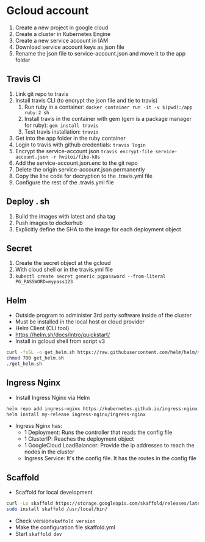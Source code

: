 # Gcloud account

1. Create a new project in google cloud
2. Create a cluster in Kubernetes Engine
3. Create a new service account in IAM
4. Download service account keys as json file
5. Rename the json file to service-account.json and move it to the app folder

## Travis CI

1. Link git repo to travis
2. Install travis CLI (to encrypt the json file and tie to travis)
   1. Run ruby in a container: `docker container run -it -v $(pwd):/app ruby:2 sh`
   2. Install travis in the container with gem (gem is a package manager for ruby): `gem install travis`
   3. Test travis installation: `travis`
3. Get into the app folder in the ruby container
4. Login to travis with github credentials: `travis login`
5. Encrypt the service-account.json `travis encrypt-file service-account.json -r hvitoi/fibo-k8s`
6. Add the service-account.json.enc to the git repo
7. Delete the origin service-account.json permanently
8. Copy the line code for decryption to the .travis.yml file
9. Configure the rest of the .travis.yml file

## Deploy . sh

1. Build the images with latest and sha tag
2. Push images to dockerhub
3. Explicitly define the SHA to the image for each deployment object

## Secret

1. Create the secret object at the gcloud
2. With cloud shell or in the travis.yml file
3. `kubectl create secret generic pgpassword --from-literal PG_PASSWORD=mypass123`

## Helm

- Outside program to administer 3rd party software inside of the cluster
- Must be installed in the local host or cloud provider
- Helm Client (CLI tool)
- https://helm.sh/docs/intro/quickstart/
- Install in gcloud shell from script v3

```bash
curl -fsSL -o get_helm.sh https://raw.githubusercontent.com/helm/helm/master/scripts/get-helm-3
chmod 700 get_helm.sh
./get_helm.sh
```

## Ingress Nginx

- Install Ingress Nginx via Helm

```bash
helm repo add ingress-nginx https://kubernetes.github.io/ingress-nginx
helm install my-release ingress-nginx/ingress-nginx
```

- Ingress Nginx has:
  - 1 Deployment: Runs the controller that reads the config file
  - 1 ClusterIP: Reaches the deployment object
  - 1 GoogleCloud LoadBalancer: Provide the ip addresses to reach the nodes in the cluster
  - Ingress Service: It's the config file. It has the routes in the config file

## Scaffold

- Scaffold for local development

```bash
curl -Lo skaffold https://storage.googleapis.com/skaffold/releases/latest/skaffold-linux-amd64
sudo install skaffold /usr/local/bin/
```

- Check version`skaffold version`
- Make the configuration file skaffold.yml
- Start `skaffold dev`
